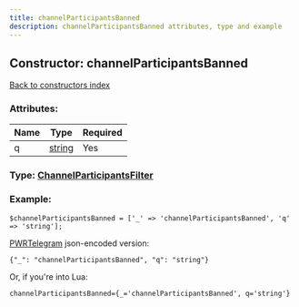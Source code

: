 ```yaml
---
title: channelParticipantsBanned
description: channelParticipantsBanned attributes, type and example
---
```

## Constructor: channelParticipantsBanned  
[Back to constructors index](index.md)



### Attributes:

| Name     |    Type       | Required |
|----------|---------------|----------|
|q|[string](../types/string.md) | Yes|



### Type: [ChannelParticipantsFilter](../types/ChannelParticipantsFilter.md)


### Example:

```
$channelParticipantsBanned = ['_' => 'channelParticipantsBanned', 'q' => 'string'];
```  

[PWRTelegram](https://pwrtelegram.xyz) json-encoded version:

```
{"_": "channelParticipantsBanned", "q": "string"}
```


Or, if you're into Lua:  


```
channelParticipantsBanned={_='channelParticipantsBanned', q='string'}

```


